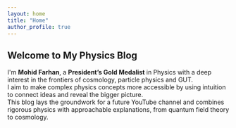 ```yaml
---
layout: home
title: "Home"
author_profile: true
---
```



## Welcome to My Physics Blog

I'm **Mohid Farhan**, a **President’s Gold Medalist** in Physics with a deep interest in the frontiers of cosmology, particle physics and GUT.  
I aim to make complex physics concepts more accessible by using intuition to connect ideas and reveal the bigger picture.  
This blog lays the groundwork for a future YouTube channel and combines rigorous physics with approachable explanations, from quantum field theory to cosmology.
